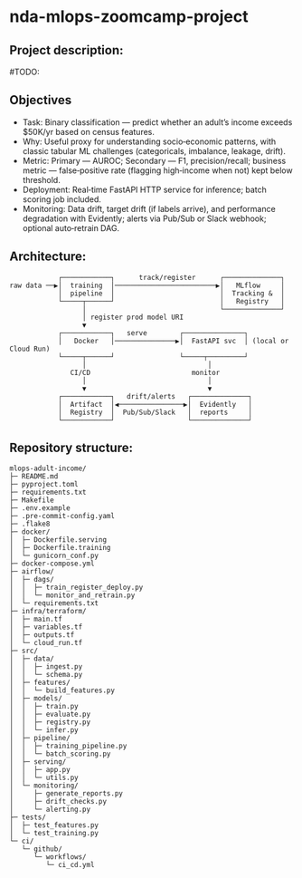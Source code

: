 # nda-mlops-zoomcamp-project

## Project description:
#TODO:


## Objectives

+ Task: Binary classification — predict whether an adult’s income exceeds $50K/yr based on census features.
+ Why: Useful proxy for understanding socio‑economic patterns, with classic tabular ML challenges (categoricals, imbalance, leakage, drift).
+ Metric: Primary — AUROC; Secondary — F1, precision/recall; business metric — false‑positive rate (flagging high‑income when not) kept below threshold.
+ Deployment: Real‑time FastAPI HTTP service for inference; batch scoring job included.
+ Monitoring: Data drift, target drift (if labels arrive), and performance degradation with Evidently; alerts via Pub/Sub or Slack webhook; optional auto‑retrain DAG.



## Architecture: 

```
            ┌────────────┐      track/register      ┌──────────────┐
raw data ──▶│  training  │─────────────────────────▶│   MLflow     │
            │  pipeline  │                          │  Tracking &  │
            └─────┬──────┘                          │   Registry   │
                  │                                 └──────────────┘
                  │ register prod model URI
                  ▼
            ┌────────────┐   serve        ┌───────────────┐
            │   Docker   │───────────────▶│  FastAPI svc  │ (local or Cloud Run)
            └─────┬──────┘                └─────┬─────────┘
                  │                              │
               CI/CD                         monitor
                  │                              │
                  ▼                              ▼
            ┌────────────┐   drift/alerts   ┌──────────────┐
            │  Artifact  │◀────────────────▶│  Evidently   │
            │  Registry  │  Pub/Sub/Slack   │  reports     │
            └────────────┘                  └──────────────┘

```

## Repository structure:

```
mlops-adult-income/
├─ README.md
├─ pyproject.toml
├─ requirements.txt
├─ Makefile
├─ .env.example
├─ .pre-commit-config.yaml
├─ .flake8
├─ docker/
│  ├─ Dockerfile.serving
│  ├─ Dockerfile.training
│  └─ gunicorn_conf.py
├─ docker-compose.yml
├─ airflow/
│  ├─ dags/
│  │  ├─ train_register_deploy.py
│  │  └─ monitor_and_retrain.py
│  └─ requirements.txt
├─ infra/terraform/
│  ├─ main.tf
│  ├─ variables.tf
│  ├─ outputs.tf
│  └─ cloud_run.tf
├─ src/
│  ├─ data/
│  │  ├─ ingest.py
│  │  └─ schema.py
│  ├─ features/
│  │  └─ build_features.py
│  ├─ models/
│  │  ├─ train.py
│  │  ├─ evaluate.py
│  │  ├─ registry.py
│  │  └─ infer.py
│  ├─ pipeline/
│  │  ├─ training_pipeline.py
│  │  └─ batch_scoring.py
│  ├─ serving/
│  │  ├─ app.py
│  │  └─ utils.py
│  └─ monitoring/
│     ├─ generate_reports.py
│     ├─ drift_checks.py
│     └─ alerting.py
├─ tests/
│  ├─ test_features.py
│  └─ test_training.py
└─ ci/
   └─ github/
      └─ workflows/
         └─ ci_cd.yml
```

